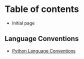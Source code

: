 # Table of contents

* Initial page

## Language Conventions

* [Python Language Conventions](language-conventions/python-language-conventions-1.md)

